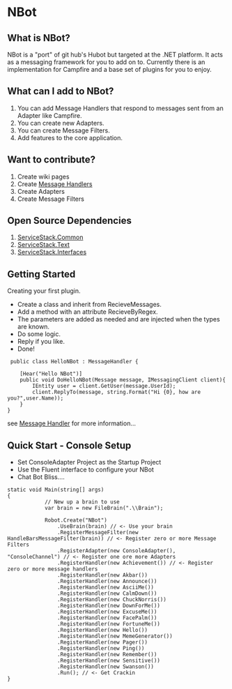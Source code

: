 NBot
====
## What is NBot?
NBot is a "port" of git hub's Hubot but targeted at the .NET platform. It acts as a messaging framework for you to add on to. Currently there is an implementation for Campfire and a base set of plugins for you to enjoy.

## What can I add to NBot?
1. You can add Message Handlers that respond to messages sent from an Adapter like Campfire. 
2. You can create new Adapters.
3. You can create Message Filters.
4. Add features to the core application.

## Want to contribute?
1. Create wiki pages
2. Create [Message Handlers](https://github.com/NBot/NBot/wiki/Message-Handler)
3. Create Adapters
4. Create Message Filters

## Open Source Dependencies
1. [ServiceStack.Common](https://github.com/ServiceStack/ServiceStack)
2. [ServiceStack.Text](https://github.com/ServiceStack/ServiceStack.Text)
3. [ServiceStack.Interfaces](https://github.com/ServiceStack/ServiceStack)

## Getting Started
Creating your first plugin.
* Create a class and inherit from RecieveMessages.
* Add a method with an attribute RecieveByRegex.
* The parameters are added as needed and are injected when the types are known.
* Do some logic.
* Reply if you like.
* Done!

```
 public class HelloNBot : MessageHandler {

    [Hear("Hello NBot")]
    public void DoHelloNBot(Message message, IMessagingClient client){
        IEntity user = client.GetUser(message.UserId);
        client.ReplyTo(message, string.Format("Hi {0}, how are you?",user.Name));
    }
}
```
see [Message Handler](https://github.com/NBot/NBot/wiki/Message-Handler) for more information...

## Quick Start - Console Setup
* Set ConsoleAdapter Project as the Startup Project
* Use the Fluent interface to configure your NBot
* Chat Bot Bliss....


```
static void Main(string[] args)
{
            // New up a brain to use
            var brain = new FileBrain(".\\Brain");

            Robot.Create("NBot")
                .UseBrain(brain) // <- Use your brain
                .RegisterMessageFilter(new HandleBarsMessageFilter(brain)) // <- Register zero or more Message Filters
                .RegisterAdapter(new ConsoleAdapter(), "ConsoleChannel") // <- Register one ore more Adapters
                .RegisterHandler(new Achievement()) // <- Register zero or more message handlers
                .RegisterHandler(new Akbar())
                .RegisterHandler(new Announce())
                .RegisterHandler(new AsciiMe())
                .RegisterHandler(new CalmDown())
                .RegisterHandler(new ChuckNorris())
                .RegisterHandler(new DownForMe())
                .RegisterHandler(new ExcuseMe())
                .RegisterHandler(new FacePalm())
                .RegisterHandler(new FortuneMe())
                .RegisterHandler(new Hello())
                .RegisterHandler(new MemeGenerator())
                .RegisterHandler(new Pager())
                .RegisterHandler(new Ping())
                .RegisterHandler(new Remember())
                .RegisterHandler(new Sensitive())
                .RegisterHandler(new Swanson())
                .Run(); // <- Get Crackin
}
```




